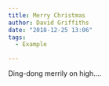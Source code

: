 ```yaml
---
title: Merry Christmas
author: David Griffiths
date: "2018-12-25 13:06"
tags:
  - Example

---
```

Ding-dong merrily on high....

